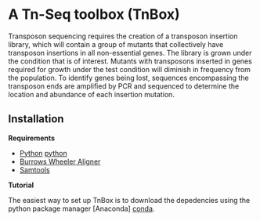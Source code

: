 # A Tn-Seq toolbox (TnBox)

Transposon sequencing requires the creation of a transposon insertion library, which will contain a group of mutants that collectively have transposon insertions in all non-essential genes. The library is grown under the condition that is of interest. Mutants with transposons inserted in genes required for growth under the test condition will diminish in frequency from the population. To identify genes being lost, sequences encompassing the transposon ends are amplified by PCR and sequenced to determine the location and abundance of each insertion mutation.

## Installation

**Requirements**

- [Python] [python]
- [Burrows Wheeler Aligner][bwa]
- [Samtools][samtools]

[bwa]: https://sourceforge.net/projects/bio-bwa/files/
[samtools]: http://www.htslib.org/
[python]: https://www.python.org/
[conda]: https://www.anaconda.com/

**Tutorial**

The easiest way to set up TnBox is to download the depedencies using the python package manager [Anaconda] [conda]. 
